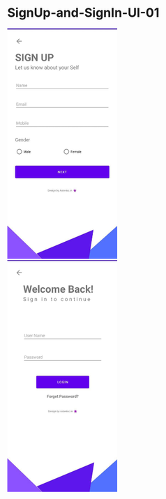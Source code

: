 # SignUp-and-SignIn-UI-01


<div float="left">
    <img src="ss1.jpeg" style="width:50%">
    <img src="ss2.jpeg" style="width:50%">
</div>



</body>
</html>

